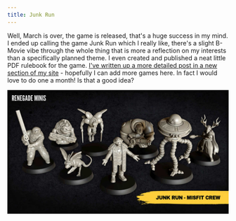 ```yaml
---
title: Junk Run
---
```


Well, March is over, the game is released, that's a huge success in my mind. I ended up calling the game Junk Run which I really like, there's a slight B-Movie vibe through the whole thing that is more a reflection on my interests than a specifically planned theme. I even created and published a neat little PDF rulebook for the game. [I've written up a more detailed post in a new section of my site](/games/junk-run/) - hopefully I can add more games here. In fact I would love to do one a month! Is that a good idea?

![](/images/game-images/junkrun-crew.jpg)